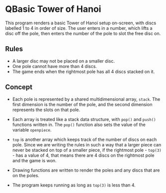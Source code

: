 # QBasic Tower of Hanoi

This program renders a basic Tower of Hanoi setup on-screen, with discs labelled 1 to 4 in order of size. The user enters in a number, which lifts a disc off the pole, then enters the number of the pole to slot the free disc on.

## Rules
- A larger disc may not be placed on a smaller disc.
- One pole cannot have more than 4 discs.
- The game ends when the rightmost pole has all 4 discs stacked on it.

## Concept
- Each pole is represented by a shared multidimensional array, `stack`. The first dimension is the number of the pole, and the second dimension represents the slots on that pole.

- Each array is treated like a stack data structure, with `pop()` and `push()` functions written in. The `pop()` function also sets the value of the variable `openpiece`.

- `top` is another array which keeps track of the number of discs on each pole. Since we are writing the rules in such a way that a larger piece can never be stacked on top of a smaller piece, if the rightmost pole - `top(3)` - has a value of 4, that means there are 4 discs on the rightmost pole and the game is won.

- Drawing functions are written to render the poles and any discs that are on the poles.

- The program keeps running as long as `top(3)` is less than 4.

